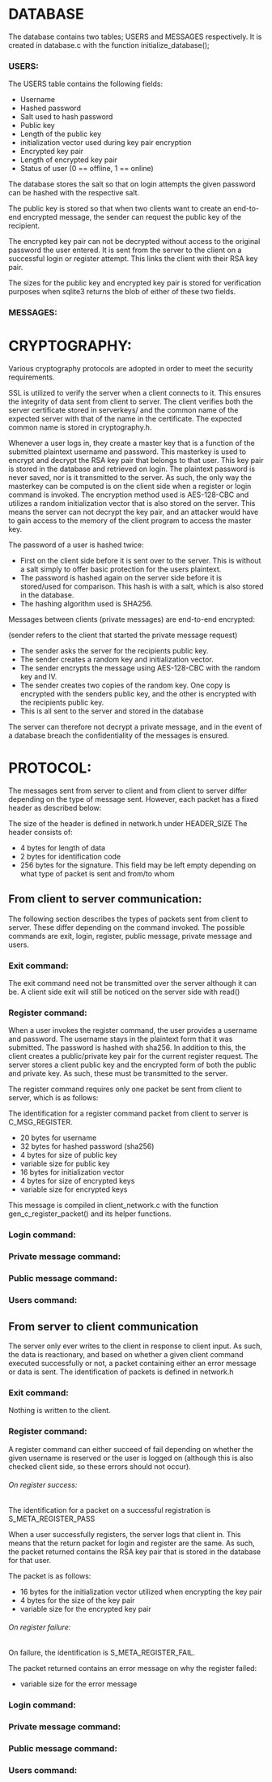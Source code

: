 # DATABASE

The database contains two tables; USERS and MESSAGES respectively. It is created in database.c with the function initialize_database();

### USERS:

The USERS table contains the following fields:

- Username
- Hashed password
- Salt used to hash password
- Public key
- Length of the public key
- initialization vector used during key pair encryption
- Encrypted key pair
- Length of encrypted key pair
- Status of user (0 == offline, 1 == online)

The database stores the salt so that on login attempts the given password can be hashed with the respective salt.

The public key is stored so that when two clients want to create an end-to-end encrypted message, the sender can request the public key of the recipient.

The encrypted key pair can not be decrypted without access to the original password the user entered. It is sent from the server to the client on a successful login or register attempt. This links the client with their RSA key pair.

The sizes for the public key and encrypted key pair is stored for verification purposes when sqlite3 returns the blob of either of these two fields.

### MESSAGES:

# CRYPTOGRAPHY:

Various cryptography protocols are adopted in order to meet the security requirements.

SSL is utilized to verify the server when a client connects to it. This ensures the integrity of data sent from client to server. The client verifies both the server certificate stored in serverkeys/ and the common name of the expected server with that of the name in the certificate. The expected common name is stored in cryptography.h.

Whenever a user logs in, they create a master key that is a function of the submitted plaintext username and password. This masterkey is used to encrypt and decrypt the RSA key pair that belongs to that user. This key pair is stored in the database and retrieved on login. The plaintext password is never saved, nor is it transmitted to the server. As such, the only way the masterkey can be computed is on the client side when a register or login command is invoked. The encryption method used is AES-128-CBC and utilizes a random initialization vector that is also stored on the server. This means the server can not decrypt the key pair, and an attacker would have to gain access to the memory of the client program to access the master key.

The password of a user is hashed twice:

- First on the client side before it is sent over to the server. This is without a salt simply to offer basic protection for the users plaintext.
- The password is hashed again on the server side before it is stored/used for comparison. This hash is with a salt, which is also stored in the database.
- The hashing algorithm used is SHA256.

Messages between clients (private messages) are end-to-end encrypted:

(sender refers to the client that started the private message request)

- The sender asks the server for the recipients public key.
- The sender creates a random key and initialization vector.
- The sender encrypts the message using AES-128-CBC with the random key and IV.
- The sender creates two copies of the random key. One copy is encrypted with the senders public key, and the other is encrypted with the recipients public key.
- This is all sent to the server and stored in the database

The server can therefore not decrypt a private message, and in the event of a database breach the confidentiality of the messages is ensured.


# PROTOCOL:

The messages sent from server to client and from client to server differ depending on the type of message sent. However, each packet has a fixed header as described below:

The size of the header is defined in network.h under HEADER_SIZE
The header consists of:

- 4 bytes for length of data
- 2 bytes for identification code
- 256 bytes for the signature. This field may be left empty depending on what type of packet is sent and from/to whom

## From client to server communication:

The following section describes the types of packets sent from client to server. These differ depending on the command invoked. The possible commands are exit, login, register, public message, private message and users.

### Exit command:

The exit command need not be transmitted over the server although it can be. A client side exit will still be noticed on the server side with read()

### Register command:

When a user invokes the register command, the user provides a username and password. The username stays in the plaintext form that it was submitted. The password is hashed with sha256. In addition to this, the client creates a public/private key pair for the current register request. The server stores a client public key and the encrypted form of both the public and private key. As such, these must be transmitted to the server.

The register command requires only one packet be sent from client to server, which is as follows:

The identification for a register command packet from client to server is C_MSG_REGISTER.

- 20 bytes for username
- 32 bytes for hashed password (sha256)
- 4 bytes for size of public key
- variable size for public key
- 16 bytes for initialization vector
- 4 bytes for size of encrypted keys
- variable size for encrypted keys

This message is compiled in client_network.c with the function gen_c_register_packet() and its helper functions.

### Login command:

### Private message command:

### Public message command:

### Users command:

## From server to client communication

The server only ever writes to the client in response to client input. As such, the data is reactionary, and based on whether a given client command executed successfully or not, a packet containing either an error message or data is sent. The identification of packets is defined in network.h

### Exit command:

Nothing is written to the client.

### Register command:

A register command can either succeed of fail depending on whether the given username is reserved or the user is logged on (although this is also checked client side, so these errors should not occur).

###### On register success:

The identification for a packet on a successful registration is S_META_REGISTER_PASS

When a user successfully registers, the server logs that client in. This means that the return packet for login and register are the same. As such, the packet returned contains the RSA key pair that is stored in the database for that user.

The packet is as follows:

- 16 bytes for the initialization vector utilized when encrypting the key pair
- 4 bytes for the size of the key pair
- variable size for the encrypted key pair

###### On register failure:

On failure, the identification is S_META_REGISTER_FAIL.

The packet returned contains an error message on why the register failed:

- variable size for the error message

### Login command:

### Private message command:

### Public message command:

### Users command:
